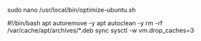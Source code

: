 sudo nano /usr/local/bin/optimize-ubuntu.sh

#!/bin/bash
apt autoremove -y
apt autoclean -y
rm -rf /var/cache/apt/archives/*.deb
sync
sysctl -w vm.drop_caches=3
